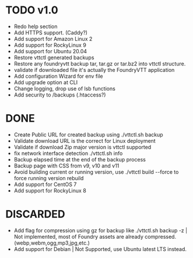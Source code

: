 # TODO v1.0
- Redo help section
- Add HTTPS support. (Caddy?)
- Add support for Amazon Linux 2
- Add support for RockyLinux 9
- Add support for Ubuntu 20.04
- Restore vttctl generated backups
- Restore any foundryvtt backup tar, tar.gz or tar.bz2 into vttctl structure.
- validate if downloaded file it's actually the FoundryVTT application
- Add configuration Wizard for env file
- Add upgrade option at CLI
- Change logging, drop use of lsb functions
- Add security to /backups (.htaccess?)

# DONE
- Create Public URL for created backup using ./vttctl.sh backup
- Validate download URL is the correct for Linux deployment
- Validate if download Zip major version is vttctl supported
- fix network interface detection ./vttctl.sh info
- Backup elapsed time at the end of the backup process
- Backup page with CSS from v9, v10 and v11
- Avoid building current or running version, use ./vttctl build --force to force running version rebuild
- Add support for CentOS 7
- Add support for RockyLinux 8


# DISCARDED
- Add flag for compression using gz for backup like ./vttctl.sh backup -z | Not implemented, most of Foundry assets are already compressed. (webp,webm,ogg,mp3,jpg,etc.)
- Add support for Debian | Not Supported, use Ubuntu latest LTS instead.
